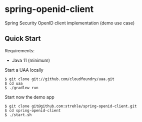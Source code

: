 # spring-openid-client
Spring Security OpenID client implementation (demo use case)

## Quick Start

Requirements:
* Java 11 (minimum)

Start a UAA locally

    $ git clone git://github.com/cloudfoundry/uaa.git
    $ cd uaa
    $ ./gradlew run


Start now the demo app

    $ git clone git@github.com:strehle/spring-openid-client.git
    $ cd spring-openid-client
    $ ./start.sh
